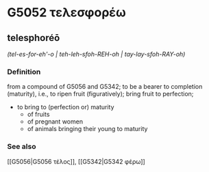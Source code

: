 # G5052 τελεσφορέω

## telesphoréō

_(tel-es-for-eh'-o | teh-leh-sfoh-REH-oh | tay-lay-sfoh-RAY-oh)_

### Definition

from a compound of G5056 and G5342; to be a bearer to completion (maturity), i.e., to ripen fruit (figuratively); bring fruit to perfection; 

- to bring to (perfection or) maturity
  - of fruits
  - of pregnant women
  - of animals bringing their young to maturity

### See also

[[G5056|G5056 τέλος]], [[G5342|G5342 φέρω]]
